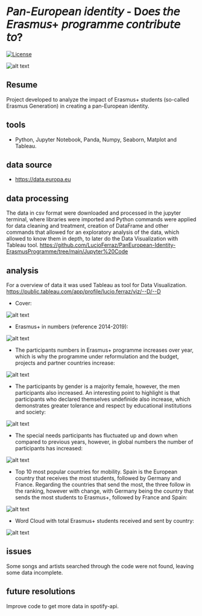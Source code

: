 # 𝘗𝘢𝘯-𝘌𝘶𝘳𝘰𝘱𝘦𝘢𝘯 𝘪𝘥𝘦𝘯𝘵𝘪𝘵𝘺 - D𝘰𝘦𝘴 𝘵𝘩𝘦 𝘌𝘳𝘢𝘴𝘮𝘶𝘴+ 𝘱𝘳𝘰𝘨𝘳𝘢𝘮𝘮𝘦 𝘤𝘰𝘯𝘵𝘳𝘪𝘣𝘶𝘵𝘦 𝘵𝘰?

[![License](https://img.shields.io/badge/license-MIT-green)](./https://github.com/LucioFerraz/PanEuropean-Identity-ErasmusProgramme/blob/main/LICENSE)

![alt text](https://github.com/LucioFerraz/PanEuropean-Identity-ErasmusProgramme/blob/main/Images/Erasmus.png)

## Resume
Project developed to analyze the impact of Erasmus+ students (so-called Erasmus Generation) in creating a pan-European identity.


## tools
 - Python, Jupyter Notebook, Panda, Numpy, Seaborn, Matplot and Tableau.


## data source
- https://data.europa.eu


## data processing

The data in csv format were downloaded and processed in the jupyter terminal, where libraries were imported and Python commands were applied for data cleaning and treatment, creation of DataFrame and other commands that allowed for an exploratory analysis of the data, which allowed to know them in depth, to later do the Data Visualization with Tableau tool. https://github.com/LucioFerraz/PanEuropean-Identity-ErasmusProgramme/tree/main/Jupyter%20Code


## analysis

For a overview of data it was used Tableau as tool for Data Visualization. https://public.tableau.com/app/profile/lucio.ferraz/viz/--D/--D


- Cover:

![alt text](https://github.com/LucioFerraz/PanEuropean-Identity-ErasmusProgramme/blob/main/Images/Dashboard_1.jpg)


- Erasmus+ in numbers (reference 2014-2019):

![alt text](https://github.com/LucioFerraz/PanEuropean-Identity-ErasmusProgramme/blob/main/Images/Dashboard_2.jpg)


- The participants numbers in Erasmus+ programme increases over year, which is why the programme under reformulation and the budget, projects and partner countries increase:

![alt text](https://github.com/LucioFerraz/PanEuropean-Identity-ErasmusProgramme/blob/main/Images/Dashboard_3.jpg)


- The participants by gender is a majority female,  however, the men participants also increased. An interesting point to highlight is that participants who declared themselves undefinide also increase, which demonstrates greater tolerance and respect by educational institutions and society:

![alt text](https://github.com/LucioFerraz/PanEuropean-Identity-ErasmusProgramme/blob/main/Images/Dashboard_4.jpg)


- The special needs participants has fluctuated up and down when compared to previous years, however, in global numbers the number of participants has increased:

![alt text](https://github.com/LucioFerraz/PanEuropean-Identity-ErasmusProgramme/blob/main/Images/Dashboard_5.jpg)


- Top 10 most popular countries for mobility. Spain is the European country that receives the most students, followed by Germany and France. Regarding the countries that send the most, the three follow in the ranking, however with change, with Germany being the country that sends the most students to Erasmus+, followed by France and Spain:

![alt text](https://github.com/LucioFerraz/PanEuropean-Identity-ErasmusProgramme/blob/main/Images/Dashboard_6.jpg)


- Word Cloud with total Erasmus+ students received and sent by country:

![alt text](https://github.com/LucioFerraz/PanEuropean-Identity-ErasmusProgramme/blob/main/Images/Dashboard_7.jpg)


## issues
Some songs and artists searched through the code were not found, leaving some data incomplete.


## future resolutions
Improve code to get more data in spotify-api.
